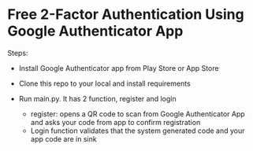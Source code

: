 # Free 2-Factor Authentication Using Google Authenticator App
Steps:
- Install Google Authenticator app from Play Store or App Store
- Clone this repo to your local and install requirements
- Run main.py. It has 2 function, register and login

  - register: opens a QR code to scan from Google Authenticator App and asks your code from app to confirm registration
  - Login function validates that the system generated code and your app code are in sink
